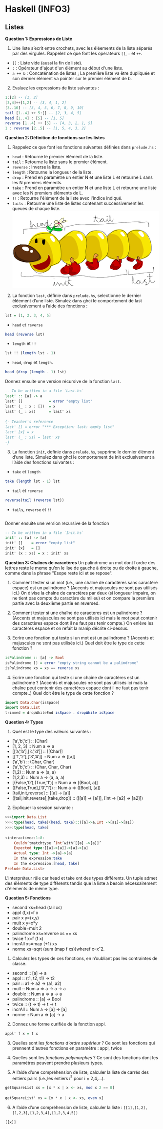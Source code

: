 # Haskell (INFO3)
## Listes

**Question 1: Expressions de Liste**
1. Une liste s’ecrit entre crochets, avec les éléements de la liste séparés par des virgules. Rappelez ce que font les operateurs ``[]``, ``:`` et ``++``.
* ``[]`` : Liste vide (aussi la fin de liste).
* ``:`` : Opérateur d'ajout d'un élément au début d'une liste.
* ``a ++ b`` : Concaténation de listes ; La première liste va être dupliquée et son dernier élément va pointer sur le premier élément de b.
2. Evaluez les expressions de liste suivantes :
```haskell
1:[2] -- [1, 2]
[3,4]++[1,2] -- [3, 4, 1, 2]
[3..10] -- [3, 4, 5, 6, 7, 8, 9, 10]
tail [1..4] ++ 5:[] -- [2, 3, 4, 5]
head [1..4] : [5] -- [1, 5]
reverse [1..4] ++ [5] -- [4, 3, 2, 1, 5]
1 : reverse [2..5] -- [1, 5, 4, 3, 2]
```
**Question 2: Définition de fonctions sur les listes**
1. Rappelez ce que font les fonctions suivantes définies dans ``prelude.hs`` :
* ``head`` : Retourne le premier élément de la liste.
* ``tail`` : Retourne la liste sans le premier élément.
* ``reverse`` : Inverse la liste.
* ``length`` : Retourne la longueur de la liste.
* ``drop`` : Prend en paramètre un entier N et une liste L et retourne L sans les N premiers éléments.
* ``take`` : Prend en paramètre un entier N et une liste L et retourne une liste avec les N premiers éléments de L.
* ``!!`` : Retourne l'élément de la liste avec l'indice indiqué.
* ``tails`` : Retourne une liste de listes contenant successivement les queues de chaque liste.
![alt text](Haskell_Caterpillar.PNG "Haskell Caterpillar")

2. La fonction ``last``, définie dans ``prelude.hs``, selectionne le dernier éléement d’une liste. Simulez dans ghci le comportement de last exclusivement a l’aide des fonctions :
```haskell
lst = [1, 2, 3, 4, 5]
```
* ``head`` et ``reverse``
```haskell
head (reverse lst)
```
* ``length`` et ``!!``
```haskell
lst !! (length lst - 1)
```
* ``head``, ``drop`` et ``length``.
```haskell
head (drop (length - 1) lst)
```
Donnez ensuite une version récursive de la fonction ``last``.
```haskell
-- To be written in a file `Last.hs`
last' :: [a] -> a
last' []			= error "empty list"
last' (_ : x : [])	= x
last' (_ : xs)		= last' xs

{- Teacher's reference
last' [] = error "*** Exception: last: empty list"
last' [x] = x
last' (_ : xs) = last' xs
-}
```

3. La fonction ``init``, definie dans ``prelude.hs``, supprime le dernier élément d’une liste. Simulez dans ghci le comportement de init exclusivement a l’aide des fonctions suivantes :
* ``take`` et ``length``
```haskell
take (length lst - 1) lst
```
* ``tail`` et ``reverse``
```haskell
reverse(tail (reverse lst))
```
* ``tails``, ``reverse`` et ``!!``
```haskell

```
Donner ensuite une version recursive de la fonction
```haskell
-- To be written in a file `Init.hs`
init' :: [a] -> [a]
init' []	= error "empty list"
init' [x] 	= []
init' (x : xs) = x : init' xs
```

**Question 3: Chaînes de caractères**
Un palindrome un mot dont l’ordre des lettres reste le meme qu’on le lise de gauche à droite
ou de droite à gauche, comme dans la phrase "Esope reste ici et se repose".

1. Comment tester si un mot (i.e., une chaîne de caractères sans caractère espace) est un
palindrome ? (Accents et majuscules ne sont pas utilisés ici.)
On divise la chaîne de caractères par deux (si longueur impaire, on ne tient pas compte du caractère du milieu) et on compare la première partie avec la deuxième partie en reversed.

2. Comment tester si une chaîne de caracteres est un palindrome ? (Accents et majuscules ne sont pas utilisés ici mais le mot peut contenir des caractères espace dont il ne faut pas tenir compte.)
On enlève les caractères espace et on refait la manip décrite ci-dessus.

3. Ecrire une fonction qui teste si un mot est un palindrome ? (Accents et majuscules ne sont pas utilisés ici.) Quel doit être le type de cette fonction ?
```haskell
isPalindrome :: [a] -> Bool
isPalindrome [] = error "empty string cannot be a palindrome"
isPalindrome xs = xs == reverse xs
```

4. Ecrire une fonction qui teste si une chaîne de caractères est un palindrome ? (Accents et majuscules ne sont pas utilisés ici mais la chaîne peut contenir des caractères espace
dont il ne faut pas tenir compte..) Quel doit être le type de cette fonction ?
```haskell
import Data.Char(isSpace)
import Data.List
trimmed = dropWhileEnd isSpace . dropWhile isSpace


```

**Question 4: Types**
1. Quel est le type des valeurs suivantes :
* [’a’,’b’,’c’] :: [Char]
* [1, 2, 3] :: Num a => a
* [[’a’,’b’],[’c’,’d’]] :: [[Char]]
* [[’1’,’2’],[’3’,’4’]] :: Num a => [[a]]
* (’a’,’b’) :: (Char, Char)
* (’a’,’b’,’c’) :: (Char, Char, Char)
* (1,2) :: Num a => (a, a)
* (1,2,3) :: Num a => (a, a, a)
* [(False,’0’),(True,’1’)] :: Num a => [(Bool, a)]
* ([False,True],[’0’,’1’]) :: Num a => ([Bool], [a])
* [tail,init,reverse] :: [[a] -> [a]]
* ([tail,init,reverse],[take,drop]) :: ([[a1] -> [a1]], [Int -> [a2] -> [a2]])

2. Expliquer la session suivante :
```haskell
>>>import Data.List
>>>:type(head, take)(head, take)::([a]->a,Int ->[a1]->[a1])
>>>:type[head, take]

<interactive>:1:8:
	Couldn’tmatchtype ’Int’with’[[a] ->[a]]’
	Expected type:[[a]->[a]]->[a]->[a]
	Actual type: Int ->[a]->[a]
	In the expression:take
	In the expression:[head, take]
Prelude Data.List>
```
L'interpréteur râle car head et take ont des types différents. Un tuple admet des éléments de type différents tandis que la liste a besoin nécessairement d'éléments de même type.

**Question 5: Fonctions**

* second xs=head (tail xs)
* appl (f,x)=f x
* pair x y=(x,y)
* mult x y=x*y
* double=mult 2
* palindrome xs=reverse xs == xs
* twice f x=f (f x)
* incrAll xs=map (+1) xs
* norme xs=sqrt (sum (map f xs))wheref x=xˆ2.

1. Calculez les types de ces fonctions, en n’oubliant pas les contraintes de classe.
* second :: [a] -> a
* appl :: (t1, t2, t1) -> t2
* pair :: a1 -> a2 -> (a1, a2)
* mult :: Num a => a -> a -> a
* double :: Num a => a -> a
* palindrome :: [a] -> Bool
* twice :: (t -> t) -> t -> t
* incrAll :: Num a => [a] -> [a]
* norme :: Num a => [a] -> a

2. Donnez une forme curifiée de la fonction appl.
```haskell
appl' f x = f x
```

3. Quelles sont les *fonctions d'ordre supérieur* ?
Ce sont les fonctions qui prennent d'autres fonctions en paramètre : appl, twice

4. Quelles sont les *fonctions polymorphes* ?
Ce sont des fonctions dont les paramètres peuvent prendre plusieurs types.

5. A l’aide d’une compréhension de liste, calculer la liste de carrés des entiers pairs (i.e.,les entiers $i^2$ pour i = 2,4,...).
```haskell
getSquareList xs = [x * x | x <- xs, mod x 2 == 0]

getSquareList' xs = [x * x | x <- xs, even x]
```
6. A l’aide d’une compréhension de liste, calculer la liste : ``[[1],[1,2],[1,2,3],[1,2,3,4],[1,2,3,4,5]]``
```haskell
[[x]]
```